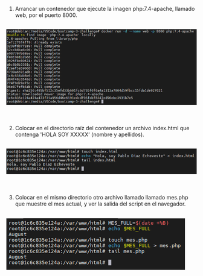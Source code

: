 1. Arrancar un contenedor que ejecute la imagen php:7.4-apache, llamado web, por el puerto 8000.

![Imagen](./images/1.png)
---
<br>

2. Colocar en el directorio raíz del contenedor un archivo index.html que contenga 'HOLA SOY XXXXX' (nombre y apellidos).

![Imagen](./images/2.png)
---
<br>

3. Colocar en el mismo directorio otro archivo llamado llamado mes.php que muestre el mes actual, y ver la salida del script en el navegador.

![Imagen](./images/3.png)
---
<br>
